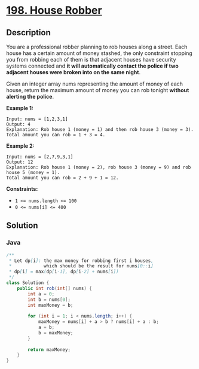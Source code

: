 # [198. House Robber](https://leetcode.com/problems/house-robber/description/)

## Description
You are a professional robber planning to rob houses along a street. Each house has a certain amount of money stashed, the only constraint stopping you from robbing each of them is that adjacent houses have security systems connected and **it will automatically contact the police if two adjacent houses were broken into on the same night**.

Given an integer array nums representing the amount of money of each house, return the maximum amount of money you can rob tonight **without alerting the police**.

**Example 1:**
```
Input: nums = [1,2,3,1]
Output: 4
Explanation: Rob house 1 (money = 1) and then rob house 3 (money = 3).
Total amount you can rob = 1 + 3 = 4.
```

**Example 2:**
```
Input: nums = [2,7,9,3,1]
Output: 12
Explanation: Rob house 1 (money = 2), rob house 3 (money = 9) and rob house 5 (money = 1).
Total amount you can rob = 2 + 9 + 1 = 12.
```

**Constraints:**
+ `1 <= nums.length <= 100`
+ `0 <= nums[i] <= 400`

## Solution
### Java
```java
/**
 * Let dp[i]: the max money for robbing first i houses,
 *            which should be the result for nums[0::i]
 * dp[i] = max(dp[i-1], dp[i-2] + nums[i])
 */
class Solution {
    public int rob(int[] nums) {
        int a = 0;
        int b = nums[0];
        int maxMoney = b;
        
        for (int i = 1; i < nums.length; i++) {
            maxMoney = nums[i] + a > b ? nums[i] + a : b;
            a = b;
            b = maxMoney;
        }
        
        return maxMoney;
    }
}
```
